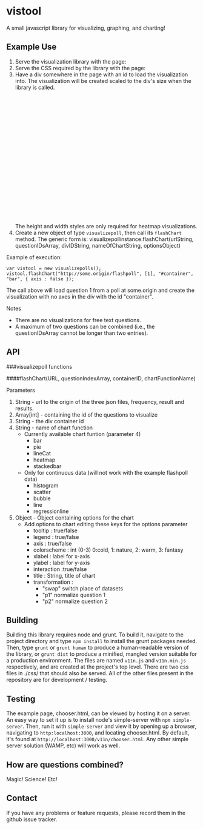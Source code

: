 vistool
=======
A small javascript library for visualizing, graphing, and charting!

Example Use
-------
1. Serve the visualization library with the page:
        <script src="/some/path/to/v11n.min.js" charset="utf-8"></script>
2. Serve the CSS required by the library with the page:
        <link href="css/c3.css" rel="stylesheet">
        <link href="css/chart.css" rel="stylesheet">
3. Have a div somewhere in the page with an id to load the visualization into. The visualization will be created scaled to the div's size when the library is called.
        <div id='someUniqueID' style ='height:350px; width:350px;'></div>
The height and width styles are only required for heatmap visualizations.
4. Create a new object of type `visualizepoll`, then call its `flashChart` method. The generic form is:
        visualizepollinstance.flashChart(urlString, questionIDsArray, divIDString, nameOfChartString, optionsObject)

Example of execution:

    var vistool = new visualizepolls();
    vistool.flashChart("http://some.origin/flashpoll", [1], "#container",
    "bar", { axis : false });

The call above will load question 1 from a poll at some.origin and create the visualization with no axes in the div with the id "container".

Notes
* There are no visualizations for free text questions.
* A maximum of two questions can be combined (i.e., the questionIDsArray cannot be longer than two entries).

API
-------
###visualizepoll functions

####flashChart(URL, questionIndexArray, containerID, chartFunctionName)

Parameters

1. String - url to the origin of the three json files, frequency, result and results.
2. Array[int] - containing the id of the questions to visualize
3. String - the div container id
4. String -  name of chart function
    * Currently available chart funtion (parameter 4)
        * bar
        * pie
        * lineCat
        * heatmap
        * stackedbar
    * Only for continuous data (will not work with the example flashpoll data)
        * histogram
        * scatter 
        * bubble
        * line 
        * regressionline
5. Object - Object containing options for the chart
    * Add options to chart editing these keys for the options parameter
        * tooltip : true/false
        * legend : true/false
        * axis : true/false
        * colorscheme : int (0-3) 0:cold, 1: nature, 2: warm, 3: fantasy
        * xlabel : label for x-axis
        * ylabel : label for y-axis
        * interaction :true/false
        * title : String, title of chart
        * transformation : 
            - "swap" switch place of datasets
            - "p1" normalize question 1
            - "p2" normalize question 2

Building
-------
Building this library requires node and grunt. To build it, navigate to the project directory and type `npm install` to install the grunt packages needed. Then, type `grunt` or `grunt human` to produce a human-readable version of the library, or `grunt dist` to produce a minified, mangled version suitable for a production environment. The files are named `v11n.js` and `v11n.min.js` respectively, and are created at the project's top level. There are two css files in ./css/ that should also be served. All of the other files present in the repository are for development / testing.

Testing
-------
The example page, chooser.html, can be viewed by hosting it on a server. An easy way to set it up is to install node's simple-server with `npm simple-server`. Then, run it with `simple-server` and view it by opening up a browser, navigating to `http:localhost:3000`, and locating chooser.html. By default, it's found at `http://localhost:3000/v11n/chooser.html`. Any other simple server solution (WAMP, etc) will work as well.

How are questions combined?
-------
Magic! Science! Etc!

Contact
-------
If you have any problems or feature requests, please record them in the github issue tracker.